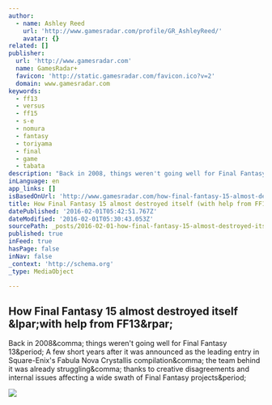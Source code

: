 ```yaml
---
author:
  - name: Ashley Reed
    url: 'http://www.gamesradar.com/profile/GR_AshleyReed/'
    avatar: {}
related: []
publisher:
  url: 'http://www.gamesradar.com'
  name: GamesRadar+
  favicon: 'http://static.gamesradar.com/favicon.ico?v=2'
  domain: www.gamesradar.com
keywords:
  - ff13
  - versus
  - ff15
  - s-e
  - nomura
  - fantasy
  - toriyama
  - final
  - game
  - tabata
description: "Back in 2008, things weren't going well for Final Fantasy 13. A few short years after it was announced as the leading entry in Square-Enix's Fabula Nova Crystallis compilation, the team behind it was already struggling, thanks to creative disagreements and internal issues affecting a wide swath of Final Fantasy projects."
inLanguage: en
app_links: []
isBasedOnUrl: 'http://www.gamesradar.com/how-final-fantasy-15-almost-destroyed-itself-help-ff13/'
title: How Final Fantasy 15 almost destroyed itself (with help from FF13)
datePublished: '2016-02-01T05:42:51.767Z'
dateModified: '2016-02-01T05:30:43.053Z'
sourcePath: _posts/2016-02-01-how-final-fantasy-15-almost-destroyed-itself-with-help-from.md
published: true
inFeed: true
hasPage: false
inNav: false
_context: 'http://schema.org'
_type: MediaObject

---
```

<article style=""><h1>How Final Fantasy 15 almost destroyed itself &amp;lpar;with help from FF13&amp;rpar;</h1><p>Back in 2008&amp;comma; things weren't going well for Final Fantasy 13&amp;period; A few short years after it was announced as the leading entry in Square-Enix's Fabula Nova Crystallis compilation&amp;comma; the team behind it was already struggling&amp;comma; thanks to creative disagreements and internal issues affecting a wide swath of Final Fantasy projects&amp;period;</p><img src="http://rsfb.static.gamesradar.com/ed19083f59e4a20cf75f1c70b57a1e7651dc1558.jpg__0x1500_q85.jpg" /></article>